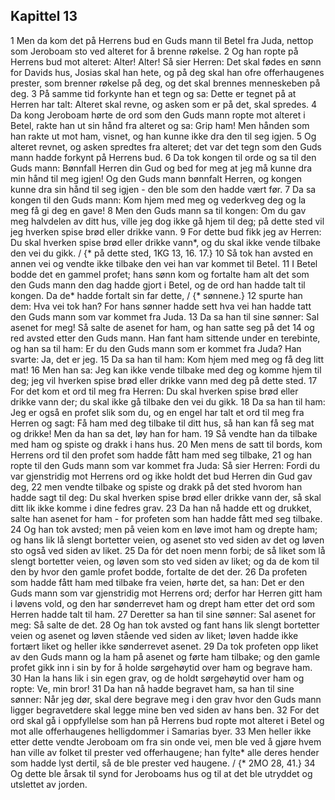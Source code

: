 ## Kapittel 13

1 Men da kom det på Herrens bud en Guds mann til Betel fra Juda, nettop som Jeroboam sto ved alteret for å brenne røkelse.
2 Og han ropte på Herrens bud mot alteret: Alter! Alter! Så sier Herren: Det skal fødes en sønn for Davids hus, Josias skal han hete, og på deg skal han ofre offerhaugenes prester, som brenner røkelse på deg, og det skal brennes menneskeben på deg.
3 På samme tid forkynte han et tegn og sa: Dette er tegnet på at Herren har talt: Alteret skal revne, og asken som er på det, skal spredes.
4 Da kong Jeroboam hørte de ord som den Guds mann ropte mot alteret i Betel, rakte han ut sin hånd fra alteret og sa: Grip ham! Men hånden som han rakte ut mot ham, visnet, og han kunne ikke dra den til seg igjen.
5 Og alteret revnet, og asken spredtes fra alteret; det var det tegn som den Guds mann hadde forkynt på Herrens bud.
6 Da tok kongen til orde og sa til den Guds mann: Bønnfall Herren din Gud og bed for meg at jeg må kunne dra min hånd til meg igjen! Og den Guds mann bønnfalt Herren, og kongen kunne dra sin hånd til seg igjen - den ble som den hadde vært før.
7 Da sa kongen til den Guds mann: Kom hjem med meg og vederkveg deg og la meg få gi deg en gave!
8 Men den Guds mann sa til kongen: Om du gav meg halvdelen av ditt hus, ville jeg dog ikke gå hjem til deg; på dette sted vil jeg hverken spise brød eller drikke vann.
9 For dette bud fikk jeg av Herren: Du skal hverken spise brød eller drikke vann*, og du skal ikke vende tilbake den vei du gikk. / {* på dette sted, 1KG 13, 16. 17.}
10 Så tok han avsted en annen vei og vendte ikke tilbake den vei han var kommet til Betel.
11 I Betel bodde det en gammel profet; hans sønn kom og fortalte ham alt det som den Guds mann den dag hadde gjort i Betel, og de ord han hadde talt til kongen. Da de* hadde fortalt sin far dette, / {* sønnene.}
12 spurte han dem: Hva vei tok han? For hans sønner hadde sett hva vei han hadde tatt den Guds mann som var kommet fra Juda.
13 Da sa han til sine sønner: Sal asenet for meg! Så salte de asenet for ham, og han satte seg på det
14 og red avsted etter den Guds mann. Han fant ham sittende under en terebinte, og han sa til ham: Er du den Guds mann som er kommet fra Juda? Han svarte: Ja, det er jeg.
15 Da sa han til ham: Kom hjem med meg og få deg litt mat!
16 Men han sa: Jeg kan ikke vende tilbake med deg og komme hjem til deg; jeg vil hverken spise brød eller drikke vann med deg på dette sted.
17 For det kom et ord til meg fra Herren: Du skal hverken spise brød eller drikke vann der; du skal ikke gå tilbake den vei du gikk.
18 Da sa han til ham: Jeg er også en profet slik som du, og en engel har talt et ord til meg fra Herren og sagt: Få ham med deg tilbake til ditt hus, så han kan få seg mat og drikke! Men da han sa det, løy han for ham.
19 Så vendte han da tilbake med ham og spiste og drakk i hans hus.
20 Men mens de satt til bords, kom Herrens ord til den profet som hadde fått ham med seg tilbake,
21 og han ropte til den Guds mann som var kommet fra Juda: Så sier Herren: Fordi du var gjenstridig mot Herrens ord og ikke holdt det bud Herren din Gud gav deg,
22 men vendte tilbake og spiste og drakk på det sted hvorom han hadde sagt til deg: Du skal hverken spise brød eller drikke vann der, så skal ditt lik ikke komme i dine fedres grav.
23 Da han nå hadde ett og drukket, salte han asenet for ham - for profeten som han hadde fått med seg tilbake.
24 Og han tok avsted; men på veien kom en løve imot ham og drepte ham; og hans lik lå slengt bortetter veien, og asenet sto ved siden av det og løven sto også ved siden av liket.
25 Da fór det noen menn forbi; de så liket som lå slengt bortetter veien, og løven som sto ved siden av liket; og da de kom til den by hvor den gamle profet bodde, fortalte de det der.
26 Da profeten som hadde fått ham med tilbake fra veien, hørte det, sa han: Det er den Guds mann som var gjenstridig mot Herrens ord; derfor har Herren gitt ham i løvens vold, og den har sønderrevet ham og drept ham etter det ord som Herren hadde talt til ham.
27 Deretter sa han til sine sønner: Sal asenet for meg: Så salte de det.
28 Og han tok avsted og fant hans lik slengt bortetter veien og asenet og løven stående ved siden av liket; løven hadde ikke fortært liket og heller ikke sønderrevet asenet.
29 Da tok profeten opp liket av den Guds mann og la ham på asenet og førte ham tilbake; og den gamle profet gikk inn i sin by for å holde sørgehøytid over ham og begrave ham.
30 Han la hans lik i sin egen grav, og de holdt sørgehøytid over ham og ropte: Ve, min bror!
31 Da han nå hadde begravet ham, sa han til sine sønner: Når jeg dør, skal dere begrave meg i den grav hvor den Guds mann ligger begravetdere skal legge mine ben ved siden av hans ben.
32 For det ord skal gå i oppfyllelse som han på Herrens bud ropte mot alteret i Betel og mot alle offerhaugenes helligdommer i Samarias byer.
33 Men heller ikke etter dette vendte Jeroboam om fra sin onde vei, men ble ved å gjøre hvem han ville av folket til prester ved offerhaugene; han fylte* alle deres hender som hadde lyst dertil, så de ble prester ved haugene. / {* 2MO 28, 41.}
34 Og dette ble årsak til synd for Jeroboams hus og til at det ble utryddet og utslettet av jorden.
